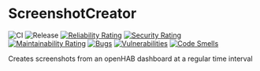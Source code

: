 # ScreenshotCreator
![CI](https://github.com/mu88/ScreenshotCreator/workflows/CI/badge.svg)
![Release](https://github.com/mu88/ScreenshotCreator/workflows/Release/badge.svg)
[![Reliability Rating](https://sonarcloud.io/api/project_badges/measure?project=mu88_ScreenshotCreator&metric=reliability_rating)](https://sonarcloud.io/summary/new_code?id=mu88_ScreenshotCreator)
[![Security Rating](https://sonarcloud.io/api/project_badges/measure?project=mu88_ScreenshotCreator&metric=security_rating)](https://sonarcloud.io/summary/new_code?id=mu88_ScreenshotCreator)
[![Maintainability Rating](https://sonarcloud.io/api/project_badges/measure?project=mu88_ScreenshotCreator&metric=sqale_rating)](https://sonarcloud.io/summary/new_code?id=mu88_ScreenshotCreator)
[![Bugs](https://sonarcloud.io/api/project_badges/measure?project=mu88_ScreenshotCreator&metric=bugs)](https://sonarcloud.io/summary/new_code?id=mu88_ScreenshotCreator)
[![Vulnerabilities](https://sonarcloud.io/api/project_badges/measure?project=mu88_ScreenshotCreator&metric=vulnerabilities)](https://sonarcloud.io/summary/new_code?id=mu88_ScreenshotCreator)
[![Code Smells](https://sonarcloud.io/api/project_badges/measure?project=mu88_ScreenshotCreator&metric=code_smells)](https://sonarcloud.io/summary/new_code?id=mu88_ScreenshotCreator)

Creates screenshots from an openHAB dashboard at a regular time interval
